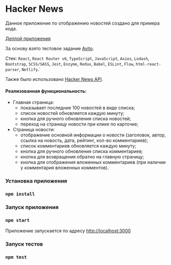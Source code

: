 # Hacker News

Данное приложение по отображению новостей создано для примера кода.

[Деплой приложения](https://boisterous-cranachan-6a78d7.netlify.app)

За основу взято тестовое задание [Avito](https://github.com/avito-tech/sx-frontend-trainee-assignment).

Стек: `React`, `React Router v6`, `TypeScript`, `JavaScript`, `Axios`, `Lodash`, `Bootstrap`, `SCSS/SASS`, `Jest`, `Enzyme`, `Redux`, `Babel`, `ESLint`, `Flow`, `html-react-parser`, `Netlify`.`

Также было использовано [Hacker News API](https://github.com/HackerNews/API).

#### Реализованная функциональность:
- Главная страница:
  - показывает последние 100 новостей в виде списка;
  - список новостей обновляется каждую минуту;
  - кнопка для ручного обновления списка новостей;
  - переход на страницу новости при клике по карточке;
- Страница новости:
  - отображение основной информации о новости (заголовок, автор, ссылка на новость, дата, рейтинг, кол-во комментариев);
  - список комментариев обновляется каждую минуту;
  - кнопка для ручного обновления списка комментариев;
  - кнопка для возвращения обратно на главную страницу;
  - кнопка для отображения вложенных комментариев (при наличии у комментария вложенных комментов).

### Установка приложения

### `npm install`

### Запуск приложения

### `npm start`

Приложение запускается по адресу [http://localhost:3000](http://localhost:3000)

### Запуск тестов

### `npm test`


